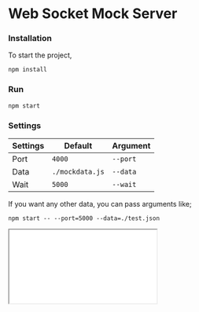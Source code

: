 # Web Socket Mock Server

### Installation

To start the project,

```
npm install
```

### Run

```
npm start
```

### Settings

| Settings | Default         | Argument |
| -------- | --------------- | -------- |
| Port     | `4000`          | `--port` |
| Data     | `./mockdata.js` | `--data` |
| Wait     | `5000`          | `--wait` |

If you want any other data, you can pass arguments like;

```
npm start -- --port=5000 --data=./test.json
```

<iframe src="./convert.html"></iframe>
